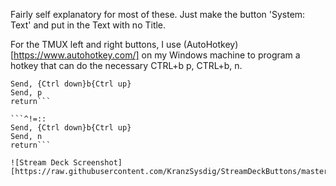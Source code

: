 Fairly self explanatory for most of these. Just make the button 'System: Text' and put in the Text with no Title.

For the TMUX left and right buttons, I use (AutoHotkey)[https://www.autohotkey.com/] on my Windows machine to program a hotkey that can do the necessary CTRL+b p, CTRL+b, n.

```^!-::
Send, {Ctrl down}b{Ctrl up}
Send, p
return```

```^!=::
Send, {Ctrl down}b{Ctrl up}
Send, n
return```

![Stream Deck Screenshot][https://raw.githubusercontent.com/KranzSysdig/StreamDeckButtons/master/Kubernetes/Screenshot.png]